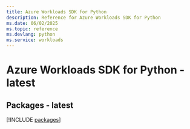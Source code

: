 ```yaml
---
title: Azure Workloads SDK for Python
description: Reference for Azure Workloads SDK for Python
ms.date: 06/02/2025
ms.topic: reference
ms.devlang: python
ms.service: workloads
---
```

# Azure Workloads SDK for Python - latest
## Packages - latest
[!INCLUDE [packages](workloads-index.md)]